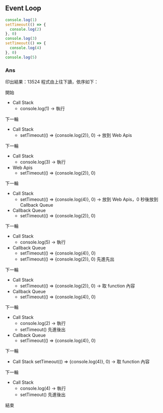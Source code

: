 ## Event Loop
``` js
console.log(1)
setTimeout(() => {
  console.log(2)
}, 0)
console.log(3)
setTimeout(() => {
  console.log(4)
}, 0)
console.log(5)
```

### Ans
印出結果：13524
程式由上往下讀，依序如下：

開始
- Call Stack
  - console.log(1) -> 執行

下一輪
- Call Stack
  - setTimeout(() => {console.log(2)}, 0) -> 放到 Web Apis

下一輪
- Call Stack
  - console.log(3) -> 執行
- Web Apis
  - setTimeout(() => {console.log(2)}, 0)

下一輪
- Call Stack
  - setTimeout(() => {console.log(4)}, 0) -> 放到 Web Apis，0 秒後放到 Callback Queue
- Callback Queue
  - setTimeout(() => {console.log(2)}, 0)

下一輪
- Call Stack
  - console.log(5) -> 執行
- Callback Queue
  - setTimeout(() => {console.log(4)}, 0)
  - setTimeout(() => {console.log(2)}, 0) 先進先出

下一輪
- Call Stack
  - setTimeout(() => {console.log(2)}, 0) -> 取 function 內容
- Callback Queue
  - setTimeout(() => {console.log(4)}, 0)

下一輪
- Call Stack
  - console.log(2) -> 執行
  - setTimeout() 先進後出
- Callback Queue
  - setTimeout(() => {console.log(4)}, 0)

下一輪
- Call Stack
  setTimeout(() => {console.log(4)}, 0) -> 取 function 內容

下一輪
- Call Stack
  - console.log(4) -> 執行
  - setTimeout() 先進後出

結束